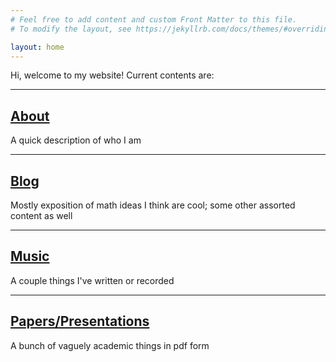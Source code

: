 ```yaml
---
# Feel free to add content and custom Front Matter to this file.
# To modify the layout, see https://jekyllrb.com/docs/themes/#overriding-theme-defaults

layout: home
---
```


Hi, welcome to my website! Current contents are:
<hr class = "header-line">

## [About](/about)
A quick description of who I am
<hr class = "header-line">

## [Blog](/blog)
Mostly exposition of math ideas I think are cool; some other assorted content as well
<hr class = "header-line">

## [Music](/music)
A couple things I've written or recorded
<hr class = "header-line">

## [Papers/Presentations](/things)
A bunch of vaguely academic things in pdf form